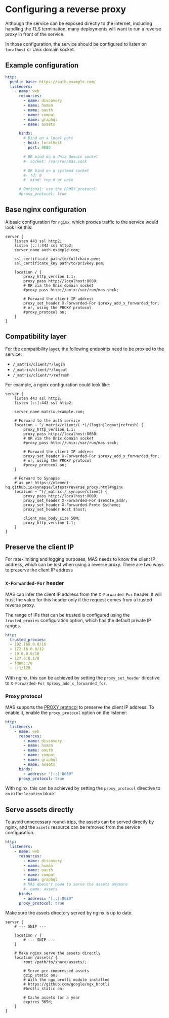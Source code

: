 # Configuring a reverse proxy

Although the service can be exposed directly to the internet, including handling the TLS termination, many deployments will want to run a reverse proxy in front of the service.

In those configuration, the service should be configured to listen on `localhost` or Unix domain socket.

## Example configuration

```yaml
http:
  public_base: https://auth.example.com/
  listeners:
    - name: web
      resources:
        - name: discovery
        - name: human
        - name: oauth
        - name: compat
        - name: graphql
        - name: assets

      binds:
        # Bind on a local port
        - host: localhost
          port: 8080

        # OR bind on a Unix domain socket
        #- socket: /var/run/mas.sock

        # OR bind on a systemd socket
        #- fd: 0
        #  kind: tcp # or unix

      # Optional: use the PROXY protocol
      #proxy_protocol: true
```

## Base nginx configuration

A basic configuration for `nginx`, which proxies traffic to the service would look like this:

```nginx
server {
    listen 443 ssl http2;
    listen [::]:443 ssl http2;
    server_name auth.example.com;

    ssl_certificate path/to/fullchain.pem;
    ssl_certificate_key path/to/privkey.pem;

    location / {
        proxy_http_version 1.1;
        proxy_pass http://localhost:8080;
        # OR via the Unix domain socket
        #proxy_pass http://unix:/var/run/mas.sock;

        # Forward the client IP address
        proxy_set_header X-Forwarded-For $proxy_add_x_forwarded_for;
        # or, using the PROXY protocol
        #proxy_protocol on;
    }
}
```

## Compatibility layer

For the compatibility layer, the following endpoints need to be proxied to the service:

 - `/_matrix/client/*/login`
 - `/_matrix/client/*/logout`
 - `/_matrix/client/*/refresh`

For example, a nginx configuration could look like:

```nginx
server {
    listen 443 ssl http2;
    listen [::]:443 ssl http2;

    server_name matrix.example.com;

    # Forward to the auth service
    location ~ ^/_matrix/client/(.*)/(login|logout|refresh) {
        proxy_http_version 1.1;
        proxy_pass http://localhost:8080;
        # OR via the Unix domain socket
        #proxy_pass http://unix:/var/run/mas.sock;

        # Forward the client IP address
        proxy_set_header X-Forwarded-For $proxy_add_x_forwarded_for;
        # or, using the PROXY protocol
        #proxy_protocol on;
    }

    # Forward to Synapse
    # as per https://element-hq.github.io/synapse/latest/reverse_proxy.html#nginx
    location ~ ^(/_matrix|/_synapse/client) {
        proxy_pass http://localhost:8008;
        proxy_set_header X-Forwarded-For $remote_addr;
        proxy_set_header X-Forwarded-Proto $scheme;
        proxy_set_header Host $host;

        client_max_body_size 50M;
        proxy_http_version 1.1;
    }
}
```

## Preserve the client IP

For rate-limiting and logging purposes, MAS needs to know the client IP address, which can be lost when using a reverse proxy.
There are two ways to preserve the client IP address

### `X-Forwarded-For` header

MAS can infer the client IP address from the `X-Forwarded-For` header.
It will trust the value for this header only if the request comes from a trusted reverse proxy.

The range of IPs that can be trusted is configured using the `trusted_proxies` configuration option, which has the default private IP ranges.

```yaml
http:
  trusted_proxies:
  - 192.168.0.0/16
  - 172.16.0.0/12
  - 10.0.0.0/10
  - 127.0.0.1/8
  - fd00::/8
  - ::1/128
```

With nginx, this can be achieved by setting the `proxy_set_header` directive to `X-Forwarded-For $proxy_add_x_forwarded_for`.

### Proxy protocol

MAS supports the [PROXY protocol](https://www.haproxy.org/download/1.8/doc/proxy-protocol.txt) to preserve the client IP address.
To enable it, enable the `proxy_protocol` option on the listener:

```yaml
http:
  listeners:
    - name: web
      resources:
        - name: discovery
        - name: human
        - name: oauth
        - name: compat
        - name: graphql
        - name: assets
      binds:
        - address: "[::]:8080"
      proxy_protocol: true
```

With nginx, this can be achieved by setting the `proxy_protocol` directive to `on` in the `location` block.

## Serve assets directly

To avoid unnecessary round-trips, the assets can be served directly by nginx, and the `assets` resource can be removed from the service configuration.

```yaml
http:
  listeners:
    - name: web
      resources:
        - name: discovery
        - name: human
        - name: oauth
        - name: compat
        - name: graphql
        # MAS doesn't need to serve the assets anymore
        #- name: assets
      binds:
        - address: "[::]:8080"
      proxy_protocol: true
```

Make sure the assets directory served by nginx is up to date.

```nginx
server {
    # --- SNIP ---

    location / {
        # --- SNIP ---
    }

    # Make nginx serve the assets directly
    location /assets/ {
        root /path/to/share/assets/;

        # Serve pre-compressed assets
        gzip_static on;
        # With the ngx_brotli module installed
        # https://github.com/google/ngx_brotli
        #brotli_static on;

        # Cache assets for a year
        expires 365d;
    }
}
```
